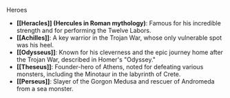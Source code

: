 Heroes
- **[[Heracles]] (Hercules in Roman mythology)**: Famous for his incredible strength and for performing the Twelve Labors.
- **[[Achilles]]**: A key warrior in the Trojan War, whose only vulnerable spot was his heel.
- **[[Odysseus]]**: Known for his cleverness and the epic journey home after the Trojan War, described in Homer's "Odyssey."
- **[[Theseus]]**: Founder-hero of Athens, noted for defeating various monsters, including the Minotaur in the labyrinth of Crete.
- **[[Perseus]]**: Slayer of the Gorgon Medusa and rescuer of Andromeda from a sea monster.